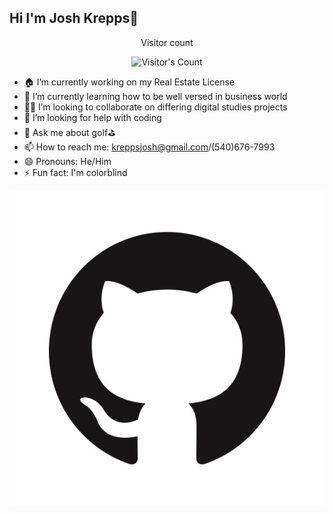 ## Hi I'm Josh Krepps👋

<div align="center"> 
  <p>Visitor count</p>
  <img src="https://profile-counter.glitch.me/{JoshKrepps}/count.svg" alt="Visitor's Count" />
</div>

- 🏠 I’m currently working on my Real Estate License
- 🏢 I’m currently learning how to be well versed in business world
- 👨‍💻 I’m looking to collaborate on differing digital studies projects
- 🤔 I’m looking for help with coding
- 💬 Ask me about golf⛳️
- 📫 How to reach me: kreppsjosh@gmail.com/(540)676-7993
- 😄 Pronouns: He/Him
- ⚡ Fun fact: I'm colorblind


![GitHub Logo](images/github-logo.jpg "GitHub Logo")

